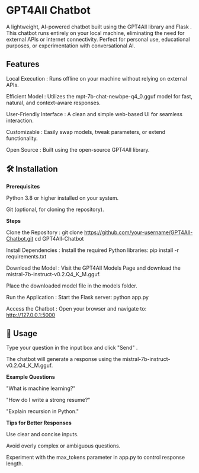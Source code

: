 # GPT4All Chatbot
A lightweight, AI-powered chatbot built using the GPT4All library and Flask . This chatbot runs entirely on your local machine, eliminating the need for external APIs or internet connectivity. 
Perfect for personal use, educational purposes, or experimentation with conversational AI.

## Features
Local Execution : Runs offline on your machine without relying on external APIs.

Efficient Model : Utilizes the mpt-7b-chat-newbpe-q4_0.gguf model for fast, natural, and context-aware responses.

User-Friendly Interface : A clean and simple web-based UI for seamless interaction.

Customizable : Easily swap models, tweak parameters, or extend functionality.

Open Source : Built using the open-source GPT4All library.

## 🛠️ Installation
**Prerequisites**

Python 3.8 or higher installed on your system.

Git (optional, for cloning the repository).

**Steps**

Clone the Repository :
git clone https://github.com/your-username/GPT4All-Chatbot.git
cd GPT4All-Chatbot

Install Dependencies :
Install the required Python libraries:
pip install -r requirements.txt

Download the Model :
Visit the GPT4All Models Page and download the mistral-7b-instruct-v0.2.Q4_K_M.gguf.

Place the downloaded model file in the models folder.

Run the Application :
Start the Flask server:
python app.py

Access the Chatbot :
Open your browser and navigate to:
http://127.0.0.1:5000


## 🚀 Usage
Type your question in the input box and click "Send" .

The chatbot will generate a response using the mistral-7b-instruct-v0.2.Q4_K_M.gguf.

**Example Questions**

"What is machine learning?"

"How do I write a strong resume?"

"Explain recursion in Python."

**Tips for Better Responses**

Use clear and concise inputs.

Avoid overly complex or ambiguous questions.

Experiment with the max_tokens parameter in app.py to control response length.
